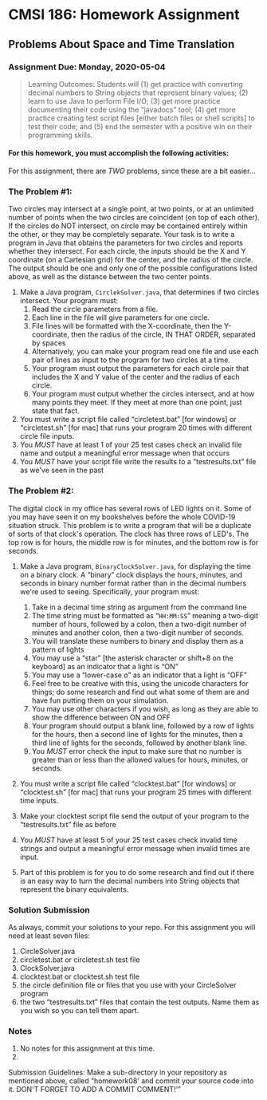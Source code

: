 # CMSI 186: Homework Assignment #
## Problems About Space and Time Translation
### Assignment Due: Monday, 2020-05-04

<blockquote>
Learning Outcomes: Students will (1) get practice with converting decimal numbers to String objects that represent binary values; (2) learn to use Java to perform File I/O; (3) get more practice documenting their code using the <q>javadocs</q> tool; (4) get more practice creating test script files [either batch files or shell scripts] to test their code; and (5) end the semester with a positive win on their programming skills.
</blockquote>

#### For this homework, you must accomplish the following activities:

For this assignment, there are *TWO* problems, since these are a bit easier&hellip;

### The Problem #1:
Two circles may intersect at a single point, at two points, or at an unlimited number of points when the two circles are coincident (on top of each other).  If the circles do NOT intersect, on circle may be contained entirely within the other, or they may be completely separate.  Your task is to write a program in Java that obtains the parameters for two circles and reports whether they intersect.  For each circle, the inputs should be the X and Y coordinate (on a Cartesian grid) for the center, and the radius of the circle.  The output should be one and only one of the possible configurations listed above, as well as the distance between the two center points.

1. Make a Java program, <code>CirclekSolver.java</code>, that determines if two circles intersect.  Your program must:
   1. Read the circle parameters from a file.</li>
   1. Each line in the file will give parameters for one circle.</li>
   1. File lines will be formatted with the X-coordinate, then the Y-coordinate, then the radius of the circle, IN THAT ORDER, separated by spaces
   1. Alternatively, you can make your program read one file and use each pair of lines as input to the program for two circles at a time.
   1. Your program must output the parameters for each circle pair that includes the X and Y value of the center and the radius of each circle.
   1. Your program must output whether the circles intersect, and at how many points they meet.  If they meet at more than one point, just state that fact.
1. You must write a script file called <q>circletest.bat</q> [for windows] or <q>circletest.sh</q> [for mac] that runs your program 20 times with different circle file inputs.
1. You *MUST* have at least 1 of your 25 test cases check an invalid file name and output a meaningful error message when that occurs
1. You *MUST* have your script file write the results to a <q>testresults.txt</q> file as we've seen in the past

### The Problem #2:
The digital clock in my office has several rows of LED lights on it.  Some of you may have seen it on my bookshelves before the whole COVID-19 situation struck.  This problem is to write a program that will be a duplicate of sorts of that clock's operation.  The clock has three rows of LED's.  The top row is for hours, the middle row is for minutes, and the bottom row is for seconds.

1. Make a Java program, <code>BinaryClockSolver.java</code>, for displaying the time on a binary clock.  A <q>binary</q> clock displays the hours, minutes, and seconds in binary number format rather than in the decimal numbers we're used to seeing.  Specifically, your program must:

   1. Take in a decimal time string as argument from the command line
   1. The time string must be formatted as <q><code>HH:MM:SS</code></q> meaning a two-digit number of hours, followed by a colon, then a two-digit number of minutes and another colon, then a two-digit number of seconds.
   1. You will translate these numbers to binary and display them as a pattern of lights
   1. You may use a <q>star</q> [the asterisk character or shift+8 on the keyboard] as an indicator that a light is <q>ON</q>
   1. You may use a <q>lower-case o</q> as an indicator that a light is <q>OFF</q>
   1. Feel free to be creative with this, using the unicode characters for things; do some research and find out what some of them are and have fun putting them on your simulation.
   1. You may use other characters if you wish, as long as they are able to show the difference                          between ON and OFF
   1. Your program should output a blank line, followed by a row of lights for the hours, then a second line of lights for the minutes, then a third line of lights for the seconds, followed by another blank line.
   1. You *MUST* error check the input to make sure that no number is greater than or less than the allowed values for hours, minutes, or seconds.
1. You must write a script file called <q>clocktest.bat</q> [for windows] or <q>clocktest.sh</q> [for mac] that runs your program 25 times with different time inputs.
1. Make your clocktest script file send the output of your program to the <q>testresults.txt</q> file as before
1. You <em class='underline'>MUST</em> have at least 5 of your 25 test cases check invalid time strings and output a meaningful error message when invalid times are input.
1. Part of this problem is for you to do some research and find out if there is an easy way to turn the decimal numbers into String objects that represent the binary equivalents.

### Solution Submission
As always, commit your solutions to your repo.  For this assignment you will need at least seven files:
1. CircleSolver.java</li>
1. circletest.bat or circletest.sh test file</li>
1. ClockSolver.java</li>
1. clocktest.bat or clocktest.sh test file</li>
1. the circle definition file or files that you use with your CircleSolver program</li>
1. the two <q>testresults.txt</q> files that contain the test outputs.  Name them as you wish so you can tell them apart.
   
### Notes
1. No notes for this assignment at this time.
1. 

Submission Guidelines: Make a sub-directory in your repository as mentioned above, called <q>homework08<q> and commit your source code into it.  DON'T FORGET TO ADD A COMMIT COMMENT!</p>

